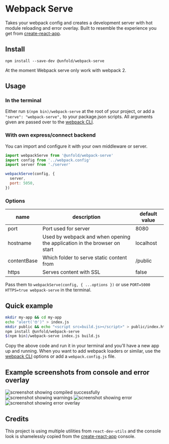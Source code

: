 # Webpack Serve
Takes your webpack config and creates a development server with hot module reloading and error overlay. Built to resemble the experience you get from [create-react-app](https://github.com/facebookincubator/create-react-app).

## Install
`npm install --save-dev @unfold/webpack-serve`

At the moment Webpack serve only work with webpack 2.

## Usage
### In the terminal
Either run `$(npm bin)/webpack-serve` at the root of your project, or add a `"serve": "webpack-serve",` to your package.json scripts. All arguments given are passed over to the [webpack CLI](https://webpack.js.org/api/cli/).

### With own express/connect backend
You can import and configure it with your own middleware or server.

```js
import webpackServe from '@unfold/webpack-serve'
import config from '../webpack.config'
import server from './server'

webpackServe(config, {
  server,
  port: 5050,
})
```

### Options
| name          | description                                                               | default value   |
|-------------  |-------------------------------------------------------------------------- |---------------  |
| port          | Port used for server                                                      | 8080            |
| hostname      | Used by webpack and when opening the application in the browser on start  | localhost       |
| contentBase   | Which folder to serve static content from                                 | /public         |
| https         | Serves content with SSL                                                   | false           |

Pass them to `webpackServe(config, { ...options })` or use `PORT=5000 HTTPS=true webpack-serve` in the terminal.

## Quick example
```bash
mkdir my-app && cd my-app
echo "alert('🤓')" > index.js
mkdir public && echo "<script src=build.js></script>" > public/index.html
npm install @unfold/webpack-serve
$(npm bin)/webpack-serve index.js build.js
```

Copy the above code and run it in your terminal and you'll have a new app up and running. When you want to add webpack loaders or similar, use the [webpack CLI](https://webpack.js.org/api/cli/) options or add a `webpack.config.js` file.

## Example screenshots from console and error overlay
![screenshot showing compiled successfully](https://user-images.githubusercontent.com/1495211/28369639-8090b76c-6c98-11e7-9cd9-c9be0e983884.png)
![screenshot showing warnings](https://user-images.githubusercontent.com/1495211/28369637-8087885e-6c98-11e7-9b23-dcdd50aa75ab.png)
![screenshot showing error](https://user-images.githubusercontent.com/1495211/28369638-80888592-6c98-11e7-9c58-d6bbaf6b0fbe.png)
![screenshot showing error overlay](https://user-images.githubusercontent.com/1495211/28369770-d3359f0a-6c98-11e7-86c8-880270c8eca1.png)

## Credits
This project is using multiple utilities from `react-dev-utils` and the console look is shamelessly copied from the [create-react-app](https://github.com/facebookincubator/create-react-app) console.
